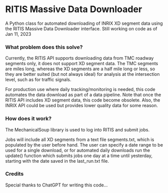 # RITIS Massive Data Downloader
A Python class for automated downloading of INRIX XD segment data using the RITIS Massive Data Downloader interface.
Still working on code as of Jan 11, 2023

### What problem does this solve?
Currently, the RITIS API supports downloading data from TMC roadway segments only, it does not support XD segment data. The TMC segments are miles long, whereas the XD segments are a half mile long or less, so they are better suited (but not always ideal) for analysis at the intersection level, such as for traffic signals.

For production use where daily tracking/monitoring is needed, this code automates the data download as part of a data pipeline. Note that once the RITIS API includes XD segment data, this code become obsolete. Also, the INRIX API could  be used but provides lower quality data for some reason.

### How does it work?
The MechanicalSoup library is used to log into RITIS and submit jobs.

Jobs will include all XD segments from a text file segments.txt, which is populated by the user before hand.
The user can specify a date range to be used for a single download, or for automated daily downloads run the update() function
which submits jobs one day at a time until yesterday, starting with the date saved in the last_run.txt file.

### Credits
Special thanks to ChatGPT for writing this code...
